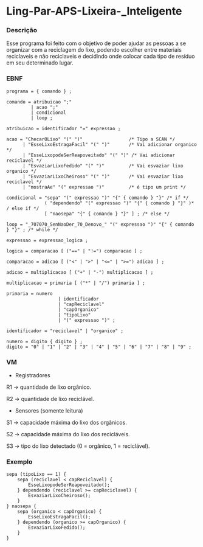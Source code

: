# Ling-Par-APS-Lixeira-_Inteligente

### Descrição
Esse programa foi feito com o objetivo de poder ajudar as pessoas a se organizar com a reciclagem do lixo, podendo escolher entre materiais reciclaveis e não reciclaveis e decidindo onde colocar cada tipo de resíduo em seu determinado lugar.

### EBNF
```
programa = { comando } ;

comando = atribuicao ";" 
         | acao ";" 
         | condicional 
         | loop ;

atribuicao = identificador "=" expressao ;

acao = "ChecarOLixo" "(" ")"                 /* Tipo a SCAN */
      | "EsseLixoEstragaFacil" "(" ")"       /* Vai adicionar organico */
      | "EsseLixopodeSerReapoveitado" "(" ")" /* Vai adicionar reciclavel */
      | "EsvaziarLixoFedido" "(" ")"         /* Vai esvaziar lixo organico */
      | "EsvaziarLixoCheiroso" "(" ")"       /* Vai esvaziar lixo reciclavel */
      | "mostraAe" "(" expressao ")"         /* é tipo um print */

condicional = "sepa" "(" expressao ")" "{" { comando } "}" /* if */
              ( "dependendo" "(" expressao ")" "{" { comando } "}" )* / else if */
              [ "naosepa" "{" { comando } "}" ] ; /* else */

loop = "_707070_SenNaoDer_70_Denovo_" "(" expressao ")" "{" { comando } "}" ; /* while */

expressao = expressao_logica ;

logica = comparacao [ ("==" | "!=") comparacao ] ;

comparacao = adicao [ ("<" | ">" | "<=" | ">=") adicao ] ;

adicao = multiplicacao [ ("+" | "-") multiplicacao ] ;

multiplicacao = primaria [ ("*" | "/") primaria ] ;

primaria = numero 
                   | identificador 
                   | "capReciclavel"
                   | "capOrganico" 
                   | "tipoLixo"
                   | "(" expressao ")" ;

identificador = "reciclavel" | "organico" ;

numero = digito { digito } ;
digito = "0" | "1" | "2" | "3" | "4" | "5" | "6" | "7" | "8" | "9" ;

```
### VM

- Registradores

R1 → quantidade de lixo orgânico.

R2 → quantidade de lixo reciclável.

- Sensores (somente leitura)

S1 → capacidade máxima do lixo dos orgânicos.

S2 → capacidade máxima do lixo dos recicláveis.

S3 → tipo do lixo detectado (0 = orgânico, 1 = reciclável).

### Exemplo
```
sepa (tipoLixo == 1) {
    sepa (reciclavel < capReciclavel) {
        EsseLixopodeSerReapoveitado();
    } dependendo (reciclavel >= capReciclavel) {
        EsvaziarLixoCheiroso();
    }
} naosepa {
    sepa (organico < capOrganico) {
        EsseLixoEstragaFacil();
    } dependendo (organico >= capOrganico) {
        EsvaziarLixoFedido();
    }
}
```